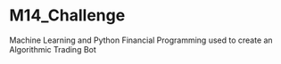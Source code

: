 # M14_Challenge
Machine Learning and Python Financial Programming used to create an Algorithmic Trading Bot
